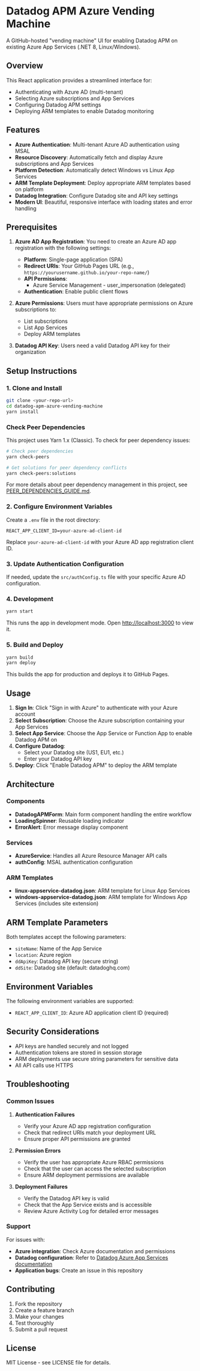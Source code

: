 # Datadog APM Azure Vending Machine

A GitHub-hosted "vending machine" UI for enabling Datadog APM on existing Azure App Services (.NET 8, Linux/Windows).

## Overview

This React application provides a streamlined interface for:
- Authenticating with Azure AD (multi-tenant)
- Selecting Azure subscriptions and App Services
- Configuring Datadog APM settings
- Deploying ARM templates to enable Datadog monitoring

## Features

- **Azure Authentication**: Multi-tenant Azure AD authentication using MSAL
- **Resource Discovery**: Automatically fetch and display Azure subscriptions and App Services
- **Platform Detection**: Automatically detect Windows vs Linux App Services
- **ARM Template Deployment**: Deploy appropriate ARM templates based on platform
- **Datadog Integration**: Configure Datadog site and API key settings
- **Modern UI**: Beautiful, responsive interface with loading states and error handling

## Prerequisites

1. **Azure AD App Registration**: You need to create an Azure AD app registration with the following settings:
   - **Platform**: Single-page application (SPA)
   - **Redirect URIs**: Your GitHub Pages URL (e.g., `https://yourusername.github.io/your-repo-name/`)
   - **API Permissions**: 
     - Azure Service Management - user_impersonation (delegated)
   - **Authentication**: Enable public client flows

2. **Azure Permissions**: Users must have appropriate permissions on Azure subscriptions to:
   - List subscriptions
   - List App Services
   - Deploy ARM templates

3. **Datadog API Key**: Users need a valid Datadog API key for their organization

## Setup Instructions

### 1. Clone and Install

```bash
git clone <your-repo-url>
cd datadog-apm-azure-vending-machine
yarn install
```

### Check Peer Dependencies

This project uses Yarn 1.x (Classic). To check for peer dependency issues:

```bash
# Check peer dependencies
yarn check-peers

# Get solutions for peer dependency conflicts
yarn check-peers:solutions
```

For more details about peer dependency management in this project, see [PEER_DEPENDENCIES_GUIDE.md](./PEER_DEPENDENCIES_GUIDE.md).

### 2. Configure Environment Variables

Create a `.env` file in the root directory:

```env
REACT_APP_CLIENT_ID=your-azure-ad-client-id
```

Replace `your-azure-ad-client-id` with your Azure AD app registration client ID.

### 3. Update Authentication Configuration

If needed, update the `src/authConfig.ts` file with your specific Azure AD configuration.

### 4. Development

```bash
yarn start
```

This runs the app in development mode. Open [http://localhost:3000](http://localhost:3000) to view it.

### 5. Build and Deploy

```bash
yarn build
yarn deploy
```

This builds the app for production and deploys it to GitHub Pages.

## Usage

1. **Sign In**: Click "Sign in with Azure" to authenticate with your Azure account
2. **Select Subscription**: Choose the Azure subscription containing your App Services
3. **Select App Service**: Choose the App Service or Function App to enable Datadog APM on
4. **Configure Datadog**: 
   - Select your Datadog site (US1, EU1, etc.)
   - Enter your Datadog API key
5. **Deploy**: Click "Enable Datadog APM" to deploy the ARM template

## Architecture

### Components

- **DatadogAPMForm**: Main form component handling the entire workflow
- **LoadingSpinner**: Reusable loading indicator
- **ErrorAlert**: Error message display component

### Services

- **AzureService**: Handles all Azure Resource Manager API calls
- **authConfig**: MSAL authentication configuration

### ARM Templates

- **linux-appservice-datadog.json**: ARM template for Linux App Services
- **windows-appservice-datadog.json**: ARM template for Windows App Services (includes site extension)

## ARM Template Parameters

Both templates accept the following parameters:

- `siteName`: Name of the App Service
- `location`: Azure region
- `ddApiKey`: Datadog API key (secure string)
- `ddSite`: Datadog site (default: datadoghq.com)

## Environment Variables

The following environment variables are supported:

- `REACT_APP_CLIENT_ID`: Azure AD application client ID (required)

## Security Considerations

- API keys are handled securely and not logged
- Authentication tokens are stored in session storage
- ARM deployments use secure string parameters for sensitive data
- All API calls use HTTPS

## Troubleshooting

### Common Issues

1. **Authentication Failures**
   - Verify your Azure AD app registration configuration
   - Check that redirect URIs match your deployment URL
   - Ensure proper API permissions are granted

2. **Permission Errors**
   - Verify the user has appropriate Azure RBAC permissions
   - Check that the user can access the selected subscription
   - Ensure ARM deployment permissions are available

3. **Deployment Failures**
   - Verify the Datadog API key is valid
   - Check that the App Service exists and is accessible
   - Review Azure Activity Log for detailed error messages

### Support

For issues with:
- **Azure integration**: Check Azure documentation and permissions
- **Datadog configuration**: Refer to [Datadog Azure App Services documentation](https://docs.datadoghq.com/serverless/azure_app_services/)
- **Application bugs**: Create an issue in this repository

## Contributing

1. Fork the repository
2. Create a feature branch
3. Make your changes
4. Test thoroughly
5. Submit a pull request

## License

MIT License - see LICENSE file for details.
